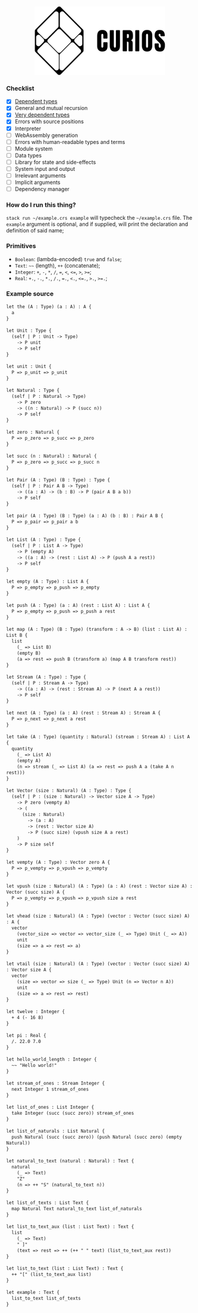 <p align="center">
  <img width="350" height="183" src="https://github.com/valmirjunior0088/curios/raw/master/logo.png">
</p>

### Checklist

- [x] [Dependent types](https://www.microsoft.com/en-us/research/wp-content/uploads/1997/01/henk.pdf)
- [x] General and mutual recursion
- [x] [Very dependent types](http://www.nuprl.org/documents/Hickey/FormalObjectsinTypeTheory.pdf)
- [x] Errors with source positions
- [x] Interpreter
- [ ] WebAssembly generation
- [ ] Errors with human-readable types and terms
- [ ] Module system
- [ ] Data types
- [ ] Library for state and side-effects
- [ ] System input and output
- [ ] Irrelevant arguments
- [ ] Implicit arguments
- [ ] Dependency manager

### How do I run this thing?

`stack run ~/example.crs example` will typecheck the `~/example.crs` file. The `example` argument is optional, and if supplied, will print the declaration and definition of said name;

### Primitives
- `Boolean`: (lambda-encoded) `true` and `false`;
- `Text`: `~~` (length), `++` (concatenate);
- `Integer`: `+`, `-`, `*`, `/`, `=`, `<`, `<=`, `>`, `>=`;
- `Real`: `+.`, `-.`, `*.`, `/.`, `=.`, `<.`, `<=.`, `>.`, `>=.`;

### Example source

```
let the (A : Type) (a : A) : A {
  a
}

let Unit : Type {
  (self | P : Unit -> Type)
    -> P unit
    -> P self
}

let unit : Unit {
  P => p_unit => p_unit
}

let Natural : Type {
  (self | P : Natural -> Type)
    -> P zero
    -> ((n : Natural) -> P (succ n))
    -> P self
}

let zero : Natural {
  P => p_zero => p_succ => p_zero
}

let succ (n : Natural) : Natural {
  P => p_zero => p_succ => p_succ n
}

let Pair (A : Type) (B : Type) : Type {
  (self | P : Pair A B -> Type)
    -> ((a : A) -> (b : B) -> P (pair A B a b))
    -> P self
}

let pair (A : Type) (B : Type) (a : A) (b : B) : Pair A B {
  P => p_pair => p_pair a b
}

let List (A : Type) : Type {
  (self | P : List A -> Type)
    -> P (empty A)
    -> ((a : A) -> (rest : List A) -> P (push A a rest))
    -> P self
}

let empty (A : Type) : List A {
  P => p_empty => p_push => p_empty
}

let push (A : Type) (a : A) (rest : List A) : List A {
  P => p_empty => p_push => p_push a rest
}

let map (A : Type) (B : Type) (transform : A -> B) (list : List A) : List B {
  list
    (_ => List B)
    (empty B)
    (a => rest => push B (transform a) (map A B transform rest))
}

let Stream (A : Type) : Type {
  (self | P : Stream A -> Type)
    -> ((a : A) -> (rest : Stream A) -> P (next A a rest))
    -> P self
}

let next (A : Type) (a : A) (rest : Stream A) : Stream A {
  P => p_next => p_next a rest
}

let take (A : Type) (quantity : Natural) (stream : Stream A) : List A {
  quantity
    (_ => List A)
    (empty A)
    (n => stream (_ => List A) (a => rest => push A a (take A n rest)))
}

let Vector (size : Natural) (A : Type) : Type {
  (self | P : (size : Natural) -> Vector size A -> Type)
    -> P zero (vempty A)
    -> (
      (size : Natural)
        -> (a : A)
        -> (rest : Vector size A)
        -> P (succ size) (vpush size A a rest)
    )
    -> P size self
}

let vempty (A : Type) : Vector zero A {
  P => p_vempty => p_vpush => p_vempty
}

let vpush (size : Natural) (A : Type) (a : A) (rest : Vector size A) : Vector (succ size) A {
  P => p_vempty => p_vpush => p_vpush size a rest
}

let vhead (size : Natural) (A : Type) (vector : Vector (succ size) A) : A {
  vector
    (vector_size => vector => vector_size (_ => Type) Unit (_ => A))
    unit
    (size => a => rest => a)
}

let vtail (size : Natural) (A : Type) (vector : Vector (succ size) A) : Vector size A {
  vector
    (size => vector => size (_ => Type) Unit (n => Vector n A))
    unit
    (size => a => rest => rest)
}

let twelve : Integer {
  + 4 (- 16 8)
}

let pi : Real {
  /. 22.0 7.0
}

let hello_world_length : Integer {
  ~~ "Hello world!"
}

let stream_of_ones : Stream Integer {
  next Integer 1 stream_of_ones
}

let list_of_ones : List Integer {
  take Integer (succ (succ zero)) stream_of_ones
}

let list_of_naturals : List Natural {
  push Natural (succ (succ zero)) (push Natural (succ zero) (empty Natural))
}

let natural_to_text (natural : Natural) : Text {
  natural
    (_ => Text)
    "Z"
    (n => ++ "S" (natural_to_text n))
}

let list_of_texts : List Text {
  map Natural Text natural_to_text list_of_naturals
}

let list_to_text_aux (list : List Text) : Text {
  list
    (_ => Text)
    " ]"
    (text => rest => ++ (++ " " text) (list_to_text_aux rest))
}

let list_to_text (list : List Text) : Text {
  ++ "[" (list_to_text_aux list)
}

let example : Text {
  list_to_text list_of_texts
}
```
